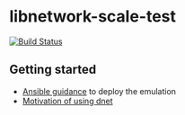 # libnetwork-scale-test

[![Build Status](https://travis-ci.org/huikang/libnetwork-scale-test.svg?branch=master)](https://travis-ci.org/huikang/libnetwork-scale-test)

## Getting started

* [Ansible guidance][ansible_guide] to deploy the emulation
* [Motivation of using dnet][motivation]

[ansible_guide]: ./docs/ansible.md
[motivation]: ./docs/motivations.md
